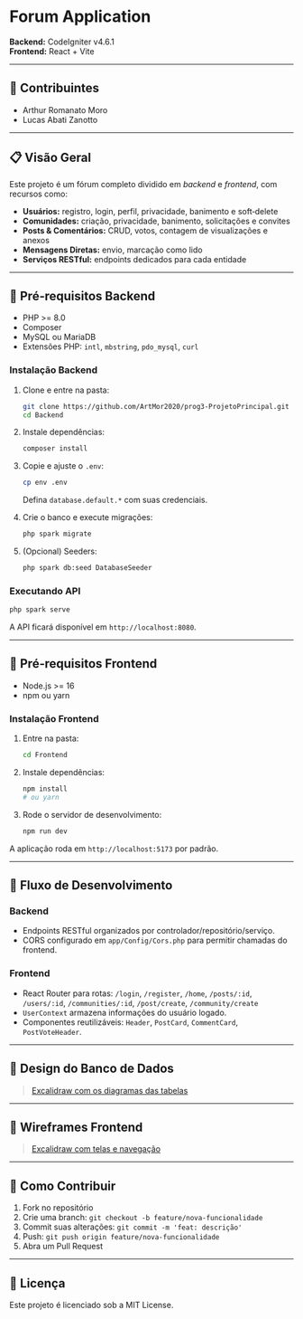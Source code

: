 # Forum Application

**Backend:**  CodeIgniter v4.6.1
<br />
**Frontend:** React + Vite

---

## 🚀 Contribuintes

* Arthur Romanato Moro
* Lucas Abati Zanotto

---

## 📋 Visão Geral

Este projeto é um fórum completo dividido em *backend* e *frontend*, com recursos como:

* **Usuários:** registro, login, perfil, privacidade, banimento e soft‑delete
* **Comunidades:** criação, privacidade, banimento, solicitações e convites
* **Posts & Comentários:** CRUD, votos, contagem de visualizações e anexos
* **Mensagens Diretas:** envio, marcação como lido
* **Serviços RESTful:** endpoints dedicados para cada entidade

---

## 🔧 Pré‑requisitos Backend

* PHP >= 8.0
* Composer
* MySQL ou MariaDB
* Extensões PHP: `intl`, `mbstring`, `pdo_mysql`, `curl`

### Instalação Backend

1. Clone e entre na pasta:

   ```bash
   git clone https://github.com/ArtMor2020/prog3-ProjetoPrincipal.git
   cd Backend
   ```
2. Instale dependências:

   ```bash
   composer install
   ```
3. Copie e ajuste o `.env`:

   ```bash
   cp env .env
   ```

   Defina `database.default.*` com suas credenciais.
4. Crie o banco e execute migrações:

   ```bash
   php spark migrate
   ```
5. (Opcional) Seeders:

   ```bash
   php spark db:seed DatabaseSeeder
   ```

### Executando API

```bash
php spark serve
```

A API ficará disponível em `http://localhost:8080`.

---

## 🔧 Pré‑requisitos Frontend

* Node.js >= 16
* npm ou yarn

### Instalação Frontend

1. Entre na pasta:

   ```bash
   cd Frontend
   ```
2. Instale dependências:

   ```bash
   npm install
   # ou yarn
   ```
3. Rode o servidor de desenvolvimento:

   ```bash
   npm run dev
   ```

A aplicação roda em `http://localhost:5173` por padrão.

---

## 🔄 Fluxo de Desenvolvimento

### Backend

* Endpoints RESTful organizados por controlador/repositório/serviço.
* CORS configurado em `app/Config/Cors.php` para permitir chamadas do frontend.

### Frontend

* React Router para rotas: `/login`, `/register`, `/home`, `/posts/:id`, `/users/:id`, `/communities/:id`, `/post/create`, `/community/create`
* `UserContext` armazena informações do usuário logado.
* Componentes reutilizáveis: `Header`, `PostCard`, `CommentCard`, `PostVoteHeader`.

---

## 📐 Design do Banco de Dados

> [Excalidraw com os diagramas das tabelas](https://excalidraw.com/#room=47268d9fafe3e3264aed,jBRXUdYh24DLouXEuZmBLA)

---

## 🎨 Wireframes Frontend

> [Excalidraw com telas e navegação](https://excalidraw.com/#room=a8db75fd296f86d44e95,Rfbj5Ruwn0MRNsRFFbL4DA)

---

## 🤝 Como Contribuir

1. Fork no repositório
2. Crie uma branch: `git checkout -b feature/nova-funcionalidade`
3. Commit suas alterações: `git commit -m 'feat: descrição'`
4. Push: `git push origin feature/nova-funcionalidade`
5. Abra um Pull Request

---

## 📝 Licença

Este projeto é licenciado sob a MIT License.
